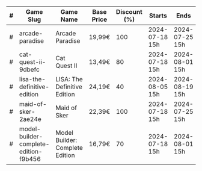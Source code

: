 |#|Game Slug|Game Name|Base Price|Discount (%)|Starts|Ends|
|---|---|---|---|---|---|---|
|#|arcade-paradise|Arcade Paradise|19,99€|100|2024-07-18 15h|2024-07-25 15h|
|#|cat-quest-ii-9dbefc|Cat Quest II|13,49€|80|2024-07-18 15h|2024-08-01 15h|
|#|lisa-the-definitive-edition|LISA: The Definitive Edition|24,19€|40|2024-08-05 15h|2024-08-19 15h|
|#|maid-of-sker-2ae24e|Maid of Sker|22,39€|100|2024-07-18 15h|2024-07-25 15h|
|#|model-builder-complete-edition-f9b456|Model Builder: Complete Edition|16,79€|70|2024-07-18 15h|2024-08-01 15h|
